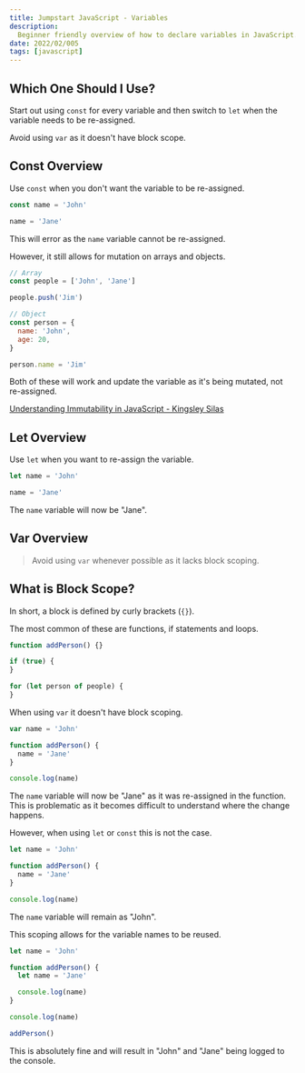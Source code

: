 ```yaml
---
title: Jumpstart JavaScript - Variables
description:
  Beginner friendly overview of how to declare variables in JavaScript.
date: 2022/02/005
tags: [javascript]
---
```


## Which One Should I Use?

Start out using `const` for every variable and then switch to `let` when the
variable needs to be re-assigned.

Avoid using `var` as it doesn't have block scope.

## Const Overview

Use `const` when you don't want the variable to be re-assigned.

```js
const name = 'John'

name = 'Jane'
```

This will error as the `name` variable cannot be re-assigned.

However, it still allows for mutation on arrays and objects.

```js
// Array
const people = ['John', 'Jane']

people.push('Jim')

// Object
const person = {
  name: 'John',
  age: 20,
}

person.name = 'Jim'
```

Both of these will work and update the variable as it's being mutated, not
re-assigned.

[Understanding Immutability in JavaScript - Kingsley Silas](https://css-tricks.com/understanding-immutability-in-javascript/)

## Let Overview

Use `let` when you want to re-assign the variable.

```js
let name = 'John'

name = 'Jane'
```

The `name` variable will now be "Jane".

## Var Overview

> Avoid using `var` whenever possible as it lacks block scoping.

## What is Block Scope?

In short, a block is defined by curly brackets (`{}`).

The most common of these are functions, if statements and loops.

```js
function addPerson() {}

if (true) {
}

for (let person of people) {
}
```

When using `var` it doesn't have block scoping.

```js
var name = 'John'

function addPerson() {
  name = 'Jane'
}

console.log(name)
```

The `name` variable will now be "Jane" as it was re-assigned in the function.
This is problematic as it becomes difficult to understand where the change
happens.

However, when using `let` or `const` this is not the case.

```js
let name = 'John'

function addPerson() {
  name = 'Jane'
}

console.log(name)
```

The `name` variable will remain as "John".

This scoping allows for the variable names to be reused.

```js
let name = 'John'

function addPerson() {
  let name = 'Jane'

  console.log(name)
}

console.log(name)

addPerson()
```

This is absolutely fine and will result in "John" and "Jane" being logged to the
console.
